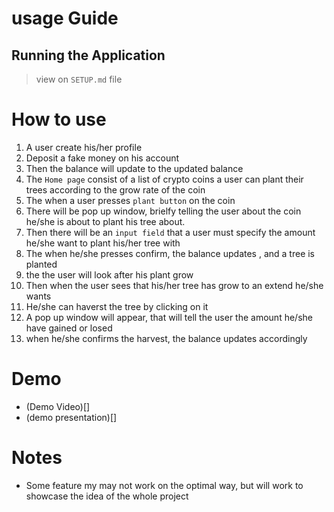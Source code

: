 # usage Guide

## Running the Application

> view on ```SETUP.md``` file

# How to use

1. A user create his/her profile
2. Deposit a fake money on his account
3. Then the balance will update to the updated balance
4. The ```Home page``` consist of a list of crypto coins a user can plant their trees according to the grow rate of the coin
5. The when a user presses ```plant button``` on the coin
6. There will be pop up window, brielfy telling the user about the coin he/she is about to plant his tree about.
7. Then there will be an ```input field``` that a user must specify the amount he/she want to plant his/her tree with
8. The when he/she presses confirm, the balance updates , and a tree is planted
9. the the user will look after his plant grow
10. Then when the user sees that his/her tree has grow to an extend he/she wants
11. He/she can haverst the tree by clicking on it
12. A pop up window will appear, that will tell the user the amount he/she have gained or losed
13. when he/she confirms the harvest, the balance updates accordingly

# Demo
- (Demo Video)[]
- (demo presentation)[]

# Notes

- Some feature my may not work on the optimal way, but will work to showcase the idea of the whole project
